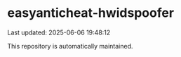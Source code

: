 # easyanticheat-hwidspoofer

Last updated: 2025-06-06 19:48:12

This repository is automatically maintained.
